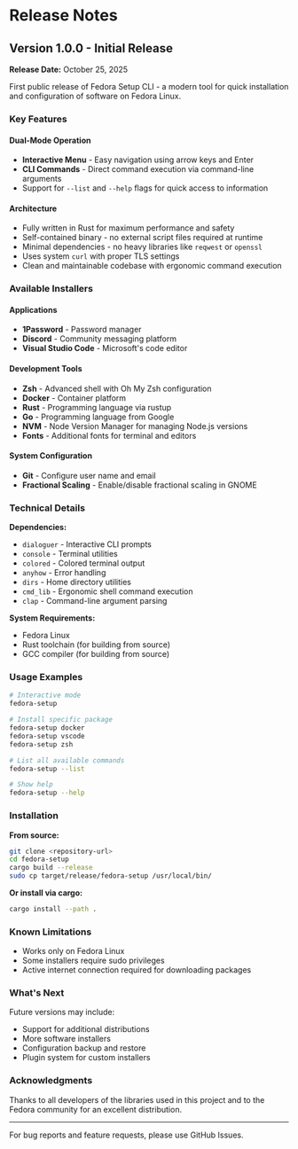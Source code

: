 # Release Notes

## Version 1.0.0 - Initial Release

**Release Date:** October 25, 2025

First public release of Fedora Setup CLI - a modern tool for quick installation and configuration of software on Fedora Linux.

### Key Features

#### Dual-Mode Operation

- **Interactive Menu** - Easy navigation using arrow keys and Enter
- **CLI Commands** - Direct command execution via command-line arguments
- Support for `--list` and `--help` flags for quick access to information

#### Architecture

- Fully written in Rust for maximum performance and safety
- Self-contained binary - no external script files required at runtime
- Minimal dependencies - no heavy libraries like `reqwest` or `openssl`
- Uses system `curl` with proper TLS settings
- Clean and maintainable codebase with ergonomic command execution

### Available Installers

#### Applications

- **1Password** - Password manager
- **Discord** - Community messaging platform
- **Visual Studio Code** - Microsoft's code editor

#### Development Tools

- **Zsh** - Advanced shell with Oh My Zsh configuration
- **Docker** - Container platform
- **Rust** - Programming language via rustup
- **Go** - Programming language from Google
- **NVM** - Node Version Manager for managing Node.js versions
- **Fonts** - Additional fonts for terminal and editors

#### System Configuration

- **Git** - Configure user name and email
- **Fractional Scaling** - Enable/disable fractional scaling in GNOME

### Technical Details

**Dependencies:**

- `dialoguer` - Interactive CLI prompts
- `console` - Terminal utilities
- `colored` - Colored terminal output
- `anyhow` - Error handling
- `dirs` - Home directory utilities
- `cmd_lib` - Ergonomic shell command execution
- `clap` - Command-line argument parsing

**System Requirements:**

- Fedora Linux
- Rust toolchain (for building from source)
- GCC compiler (for building from source)

### Usage Examples

```bash
# Interactive mode
fedora-setup

# Install specific package
fedora-setup docker
fedora-setup vscode
fedora-setup zsh

# List all available commands
fedora-setup --list

# Show help
fedora-setup --help
```

### Installation

**From source:**

```bash
git clone <repository-url>
cd fedora-setup
cargo build --release
sudo cp target/release/fedora-setup /usr/local/bin/
```

**Or install via cargo:**

```bash
cargo install --path .
```

### Known Limitations

- Works only on Fedora Linux
- Some installers require sudo privileges
- Active internet connection required for downloading packages

### What's Next

Future versions may include:

- Support for additional distributions
- More software installers
- Configuration backup and restore
- Plugin system for custom installers

### Acknowledgments

Thanks to all developers of the libraries used in this project and to the Fedora community for an excellent distribution.

---

For bug reports and feature requests, please use GitHub Issues.
